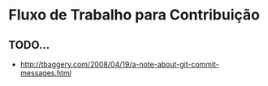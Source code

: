 Fluxo de Trabalho para Contribuição
===================================

## TODO...

* http://tbaggery.com/2008/04/19/a-note-about-git-commit-messages.html